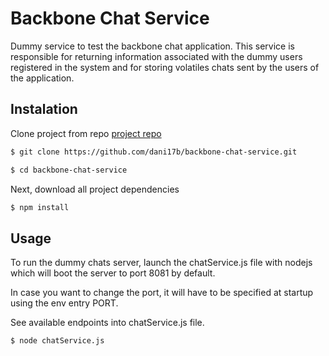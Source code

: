 # Backbone Chat Service
Dummy service to test the backbone chat application.
This service is responsible for returning information associated with the dummy users registered in the system and for storing volatiles chats sent by the users of the application.

## Instalation
Clone project from repo [project repo](https://github.com/dani17b/backbone-chat-service)

```bash
$ git clone https://github.com/dani17b/backbone-chat-service.git

$ cd backbone-chat-service
```

Next, download all project dependencies

```bash
$ npm install
```

## Usage
To run the dummy chats server, launch the chatService.js file with nodejs which will boot the server to port 8081 by default.

In case you want to change the port, it will have to be specified at startup using the env entry PORT.

See available endpoints into chatService.js file.

```bash
$ node chatService.js
```

